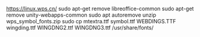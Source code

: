 https://linux.wps.cn/
sudo apt-get remove libreoffice-common
sudo apt-get remove unity-webapps-common
sudo apt autoremove
unzip wps_symbol_fonts.zip
sudo cp mtextra.ttf  symbol.ttf  WEBDINGS.TTF  wingding.ttf  WINGDNG2.ttf  WINGDNG3.ttf  /usr/share/fonts/
